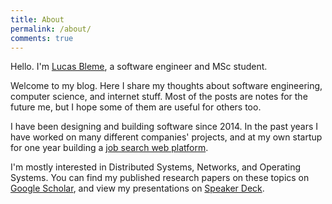 ```yaml
---
title: About
permalink: /about/
comments: true
---
```


Hello. I'm [Lucas Bleme](https://www.linkedin.com/in/andreybleme/), a software engineer and MSc student.

Welcome to my blog. Here I share my thoughts about software engineering, computer science, and internet stuff. Most of the posts are notes for the future me, but I hope some of them are useful for others too.

I have been designing and building software since 2014. In the past years I have worked on many different companies' projects, and at my own startup for one year building a [job search web platform](https://vulpi.com.br/).

I'm mostly interested in Distributed Systems, Networks, and Operating Systems. You can find my published research papers on these topics on [Google Scholar](https://scholar.google.com/citations?user=Yt9LrFoAAAAJ), and view my presentations on [Speaker Deck](https://speakerdeck.com/andreybleme).

